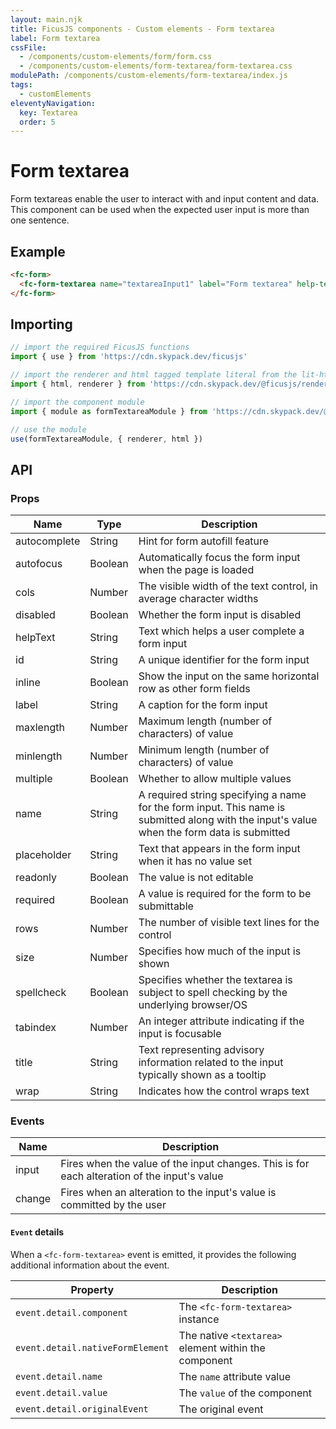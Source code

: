 ```yaml
---
layout: main.njk
title: FicusJS components - Custom elements - Form textarea
label: Form textarea
cssFile:
  - /components/custom-elements/form/form.css
  - /components/custom-elements/form-textarea/form-textarea.css
modulePath: /components/custom-elements/form-textarea/index.js
tags:
  - customElements
eleventyNavigation:
  key: Textarea
  order: 5
---
```

# Form textarea

Form textareas enable the user to interact with and input content and data. This component can be used when the expected user input is more than one sentence.

## Example

<div class="fd-component-container">
  <fc-form>
    <fc-form-textarea name="textareaInput1" label="Form textarea" help-text="Form textarea help text"></fc-form-textarea>
  </fc-form>
</div>

```html
<fc-form>
  <fc-form-textarea name="textareaInput1" label="Form textarea" help-text="Form textarea help text"></fc-form-textarea>
</fc-form>
```

## Importing

```js
// import the required FicusJS functions
import { use } from 'https://cdn.skypack.dev/ficusjs'

// import the renderer and html tagged template literal from the lit-html library
import { html, renderer } from 'https://cdn.skypack.dev/@ficusjs/renderers/lit-html'

// import the component module
import { module as formTextareaModule } from 'https://cdn.skypack.dev/@ficusjs/components/custom-elements/form-textarea'

// use the module
use(formTextareaModule, { renderer, html })
```

## API

### Props

| Name | Type | Description |
| --- | --- | --- |
| autocomplete | String | Hint for form autofill feature |
| autofocus | Boolean | Automatically focus the form input when the page is loaded |
| cols | Number | The visible width of the text control, in average character widths |
| disabled | Boolean | Whether the form input is disabled |
| helpText | String | Text which helps a user complete a form input |
| id | String | A unique identifier for the form input |
| inline | Boolean | Show the input on the same horizontal row as other form fields |
| label | String | A caption for the form input |
| maxlength | Number | Maximum length (number of characters) of value |
| minlength | Number | Minimum length (number of characters) of value |
| multiple | Boolean | Whether to allow multiple values |
| name | String | A required string specifying a name for the form input. This name is submitted along with the input's value when the form data is submitted |
| placeholder | String | Text that appears in the form input when it has no value set |
| readonly | Boolean | The value is not editable |
| required | Boolean | A value is required for the form to be submittable |
| rows | Number | The number of visible text lines for the control |
| size | Number | Specifies how much of the input is shown |
| spellcheck | Boolean | Specifies whether the textarea is subject to spell checking by the underlying browser/OS |
| tabindex | Number | An integer attribute indicating if the input is focusable |
| title | String | Text representing advisory information related to the input typically shown as a tooltip |
| wrap | String | Indicates how the control wraps text |

### Events

| Name |Description |
| --- | --- |
| input | Fires when the value of the input changes. This is for each alteration of the input's value |
| change | Fires when an alteration to the input's value is committed by the user |

#### `Event` details

When a `<fc-form-textarea>` event is emitted, it provides the following additional information about the event.

| Property | Description |
| --- | --- |
| `event.detail.component` | The `<fc-form-textarea>` instance |
| `event.detail.nativeFormElement` | The native `<textarea>` element within the component |
| `event.detail.name` | The `name` attribute value |
| `event.detail.value` | The `value` of the component |
| `event.detail.originalEvent` | The original event |

